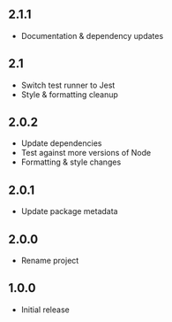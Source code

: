 2.1.1
-----
* Documentation & dependency updates

2.1
---
* Switch test runner to Jest
* Style & formatting cleanup

2.0.2
-----
* Update dependencies
* Test against more versions of Node
* Formatting & style changes

2.0.1
-----
* Update package metadata

2.0.0
-----
* Rename project

1.0.0
-----
* Initial release

